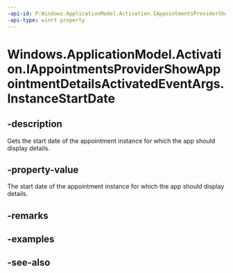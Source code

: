 ```yaml
---
-api-id: P:Windows.ApplicationModel.Activation.IAppointmentsProviderShowAppointmentDetailsActivatedEventArgs.InstanceStartDate
-api-type: winrt property
---
```


<!-- Property syntax
public Windows.Foundation.IReference<Windows.Foundation.DateTime> InstanceStartDate { get; }
-->

# Windows.ApplicationModel.Activation.IAppointmentsProviderShowAppointmentDetailsActivatedEventArgs.InstanceStartDate

## -description
Gets the start date of the appointment instance for which the app should display details.

## -property-value
The start date of the appointment instance for which the app should display details.

## -remarks

## -examples

## -see-also
